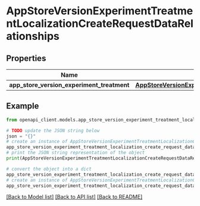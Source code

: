 # AppStoreVersionExperimentTreatmentLocalizationCreateRequestDataRelationships


## Properties

Name | Type | Description | Notes
------------ | ------------- | ------------- | -------------
**app_store_version_experiment_treatment** | [**AppStoreVersionExperimentTreatmentLocalizationCreateRequestDataRelationshipsAppStoreVersionExperimentTreatment**](AppStoreVersionExperimentTreatmentLocalizationCreateRequestDataRelationshipsAppStoreVersionExperimentTreatment.md) |  | 

## Example

```python
from openapi_client.models.app_store_version_experiment_treatment_localization_create_request_data_relationships import AppStoreVersionExperimentTreatmentLocalizationCreateRequestDataRelationships

# TODO update the JSON string below
json = "{}"
# create an instance of AppStoreVersionExperimentTreatmentLocalizationCreateRequestDataRelationships from a JSON string
app_store_version_experiment_treatment_localization_create_request_data_relationships_instance = AppStoreVersionExperimentTreatmentLocalizationCreateRequestDataRelationships.from_json(json)
# print the JSON string representation of the object
print(AppStoreVersionExperimentTreatmentLocalizationCreateRequestDataRelationships.to_json())

# convert the object into a dict
app_store_version_experiment_treatment_localization_create_request_data_relationships_dict = app_store_version_experiment_treatment_localization_create_request_data_relationships_instance.to_dict()
# create an instance of AppStoreVersionExperimentTreatmentLocalizationCreateRequestDataRelationships from a dict
app_store_version_experiment_treatment_localization_create_request_data_relationships_from_dict = AppStoreVersionExperimentTreatmentLocalizationCreateRequestDataRelationships.from_dict(app_store_version_experiment_treatment_localization_create_request_data_relationships_dict)
```
[[Back to Model list]](../README.md#documentation-for-models) [[Back to API list]](../README.md#documentation-for-api-endpoints) [[Back to README]](../README.md)


